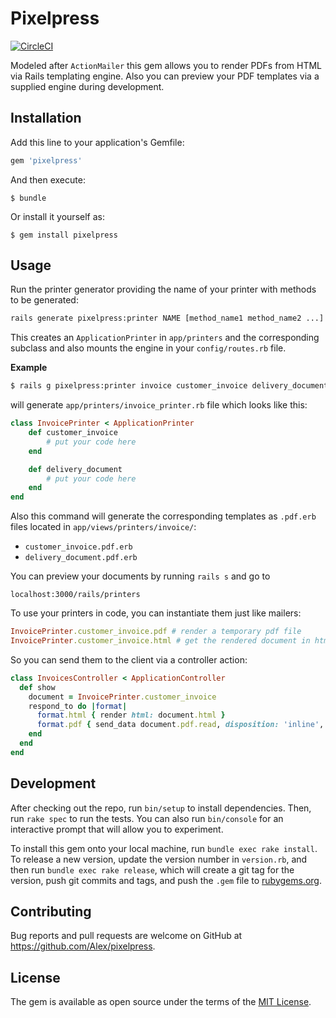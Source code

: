# Pixelpress
[![CircleCI](https://circleci.com/gh/nerdgeschoss/pixelpress/tree/master.svg?style=svg)](https://circleci.com/gh/nerdgeschoss/pixelpress/tree/master)

Modeled after `ActionMailer` this gem allows you to render PDFs from HTML via Rails templating engine. Also you can preview your PDF templates via a supplied engine during development.

## Installation

Add this line to your application's Gemfile:

```ruby
gem 'pixelpress'
```

And then execute:

    $ bundle

Or install it yourself as:

    $ gem install pixelpress

## Usage

Run the printer generator providing the name of your printer with methods to be generated:
```bash
rails generate pixelpress:printer NAME [method_name1 method_name2 ...] [options]
```

This creates an `ApplicationPrinter` in `app/printers` and the corresponding subclass and also mounts the engine in your `config/routes.rb` file.

**Example**
```bash
$ rails g pixelpress:printer invoice customer_invoice delivery_document 	
```
will generate `app/printers/invoice_printer.rb` file which looks like this:
```ruby
class InvoicePrinter < ApplicationPrinter
 	def customer_invoice
 		# put your code here
 	end

 	def delivery_document
 		# put your code here
 	end
end
```

Also this command will generate the corresponding templates  as `.pdf.erb` files located in `app/views/printers/invoice/`:

- `customer_invoice.pdf.erb`
- `delivery_document.pdf.erb`

You can preview your documents by running `rails s` and go to

```
localhost:3000/rails/printers
```

To use your printers in code, you can instantiate them just like mailers:

```ruby
InvoicePrinter.customer_invoice.pdf # render a temporary pdf file
InvoicePrinter.customer_invoice.html # get the rendered document in html format
```

So you can send them to the client via a controller action:

```ruby
class InvoicesController < ApplicationController
  def show
    document = InvoicePrinter.customer_invoice
    respond_to do |format|
      format.html { render html: document.html }
      format.pdf { send_data document.pdf.read, disposition: 'inline', type: 'application/pdf' }
    end
  end
end
```

## Development

After checking out the repo, run `bin/setup` to install dependencies. Then, run `rake spec` to run the tests. You can also run `bin/console` for an interactive prompt that will allow you to experiment.

To install this gem onto your local machine, run `bundle exec rake install`. To release a new version, update the version number in `version.rb`, and then run `bundle exec rake release`, which will create a git tag for the version, push git commits and tags, and push the `.gem` file to [rubygems.org](https://rubygems.org).

## Contributing

Bug reports and pull requests are welcome on GitHub at https://github.com/Alex/pixelpress.


## License

The gem is available as open source under the terms of the [MIT License](http://opensource.org/licenses/MIT).
